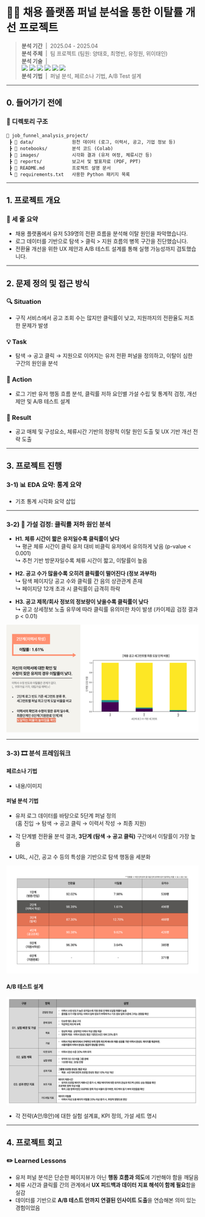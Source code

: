 # 🧑‍💼 채용 플랫폼 퍼널 분석을 통한 이탈률 개선 프로젝트

> **분석 기간** &nbsp;|&nbsp;  2025.04 - 2025.04 <br/>
> **분석 주체** &nbsp;|&nbsp;  팀 프로젝트 (팀원: 양태호, 최명빈, 유정원, 위이태인) <br/>
> **분석 기술** &nbsp;|&nbsp;  
> <img src="https://img.shields.io/badge/Python-3776AB?style=flat-square&logo=Python&logoColor=white"/>
> <img src="https://img.shields.io/badge/Colab-F9AB00?style=flat-square&logo=Google-Colab&logoColor=white"/>
> <img src="https://img.shields.io/badge/Pandas-150458?style=flat-square&logo=pandas&logoColor=white"/>
> <img src="https://img.shields.io/badge/Numpy-013243?style=flat-square&logo=numpy&logoColor=white"/>
> <img src="https://img.shields.io/badge/Matplotlib-004D7A?style=flat-square&logo=matplotlib&logoColor=white"/>
> <img src="https://img.shields.io/badge/Seaborn-5A5AA5?style=flat-square&logo=python&logoColor=white"/>  
> **분석 기법** &nbsp;|&nbsp; 퍼널 분석, 페르소나 기법, A/B Test 설계 <br/>

---

## 0. 들어가기 전에

### 📂 디렉토리 구조

```plaintext
📁 job_funnel_analysis_project/
 ┣ 📁 data/              원천 데이터 (로그, 이력서, 공고, 기업 정보 등)
 ┣ 📁 notebooks/         분석 코드 (Colab)
 ┣ 📁 images/            시각화 결과 (유저 여정, 체류시간 등)
 ┣ 📁 reports/           보고서 및 발표자료 (PDF, PPT)
 ┣ 📄 README.md          프로젝트 설명 문서
 ┗ 📄 requirements.txt   사용한 Python 패키지 목록
```

---

## 1. 프로젝트 개요

### 📌 세 줄 요약
- 채용 플랫폼에서 유저 539명의 전환 흐름을 분석해 이탈 원인을 파악했습니다.  
- 로그 데이터를 기반으로 탐색 > 클릭 > 지원 흐름의 병목 구간을 진단했습니다.  
- 전환율 개선을 위한 UX 제안과 A/B 테스트 설계를 통해 실행 가능성까지 검토했습니다.  

---

## 2. 문제 정의 및 접근 방식

### 🔍 Situation
- 구직 서비스에서 공고 조회 수는 많지만 클릭률이 낮고, 지원까지의 전환율도 저조한 문제가 발생  

### 💡 Task  
- 탐색 → 공고 클릭 → 지원으로 이어지는 유저 전환 퍼널을 정의하고, 이탈이 심한 구간의 원인을 분석  

### 🏃 Action
- 로그 기반 유저 행동 흐름 분석, 클릭률 저하 요인별 가설 수립 및 통계적 검정, 개선 제안 및 A/B 테스트 설계  

### 🚀 Result
- 공고 매체 및 구성요소, 체류시간 기반의 정량적 이탈 원인 도출 및 UX 기반 개선 전략 도출  

---

## 3. 프로젝트 진행

### 3-1) 📊 EDA 요약: 통계 요약

- 기초 통계 시각화 요약 삽입

---

### 3-2) 🧪 가설 검정: 클릭률 저하 원인 분석

- **H1. 체류 시간이 짧은 유저일수록 클릭률이 낮다**  
  ↳ 평균 체류 시간이 클릭 유저 대비 비클릭 유저에서 유의하게 낮음 (p-value < 0.001)  
  ↳ 추천 기반 방문자일수록 체류 시간이 짧고, 이탈률이 높음  

- **H2. 공고 수가 많을수록 오히려 클릭률이 떨어진다 (정보 과부하)**  
  ↳ 탐색 페이지당 공고 수와 클릭률 간 음의 상관관계 존재  
  ↳ 페이지당 12개 초과 시 클릭률이 급격히 하락  

- **H3. 공고 제목/회사 정보의 정보량이 낮을수록 클릭률이 낮다**  
  ↳ 공고 상세정보 노출 유무에 따라 클릭률 유의미한 차이 발생 (카이제곱 검정 결과 p < 0.01)

![가설 검정 시각화](images/hypothesis_test_results.png)

---

### 3-3) 🎞️ 분석 프레임워크 

#### 페르소나 기법
- 내용/이미지

#### 퍼널 분석 기법
- 유저 로그 데이터를 바탕으로 5단계 퍼널 정의  
  (홈 진입 → 탐색 → 공고 클릭 → 이력서 작성 → 최종 지원)

- 각 단계별 전환율 분석 결과, **3단계 (탐색 → 공고 클릭)** 구간에서 이탈률이 가장 높음  
- URL, 시간, 공고 수 등의 특성을 기반으로 탐색 행동을 세분화  

![퍼널 전환율 시각화](images/funnel_conversion_rate.png)

#### A/B 테스트 설계

![A/B 테스트 설계안](images/ab_test_plan.png)

- 각 전략(A안/B안)에 대한 실험 설계표, KPI 정의, 가설 세트 명시

---

## 4. 프로젝트 회고
### ✏️ Learned Lessons
- 유저 퍼널 분석은 단순한 페이지뷰가 아닌 **행동 흐름과 의도**에 기반해야 함을 깨달음  
- 체류 시간과 클릭률 간의 관계에서 **UX 피드백과 데이터 지표 해석이 함께 필요**함을 실감  
- 데이터를 기반으로 **A/B 테스트 안까지 연결된 인사이트 도출**을 연습해본 의미 있는 경험이었음  
